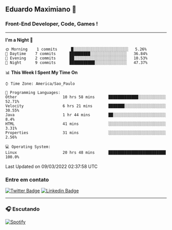 ## Eduardo Maximiano 👋

### Front-End Developer, Code, Games !

---

<!--START_SECTION:waka-->
**I'm a Night 🦉** 

```text
🌞 Morning    1 commits      █░░░░░░░░░░░░░░░░░░░░░░░░   5.26% 
🌆 Daytime    7 commits      █████████░░░░░░░░░░░░░░░░   36.84% 
🌃 Evening    2 commits      ██░░░░░░░░░░░░░░░░░░░░░░░   10.53% 
🌙 Night      9 commits      ███████████░░░░░░░░░░░░░░   47.37%

```


📊 **This Week I Spent My Time On** 

```text
⌚︎ Time Zone: America/Sao_Paulo

💬 Programming Languages: 
Other                    10 hrs 58 mins      █████████████░░░░░░░░░░░░   52.71% 
Velocity                 6 hrs 21 mins       ███████░░░░░░░░░░░░░░░░░░   30.55% 
Java                     1 hr 44 mins        ██░░░░░░░░░░░░░░░░░░░░░░░   8.4% 
HTML                     41 mins             ░░░░░░░░░░░░░░░░░░░░░░░░░   3.31% 
Properties               31 mins             ░░░░░░░░░░░░░░░░░░░░░░░░░   2.56%

💻 Operating System: 
Linux                    20 hrs 48 mins      █████████████████████████   100.0%

```


 Last Updated on 09/03/2022 02:37:58 UTC
<!--END_SECTION:waka-->

### Entre em contato

[![Twitter Badge](https://img.shields.io/badge/-@edmaxi-1ca0f1?style=flat-square&labelColor=1ca0f1&logo=twitter&logoColor=white&link=https://twitter.com/edmaxi)](https://twitter.com/edmaxi)
[![Linkedin Badge](https://img.shields.io/badge/-Eduardo_Maximiano-0077B5?style=flat-square&logo=Linkedin&logoColor=white&link=https://www.linkedin.com/in/maximiano-eduardo)](https://www.linkedin.com/in/maximiano-eduardo)

---

### 🎧 Escutando
[![Spotify](https://novatorem-sandy.vercel.app/api/spotify)](https://open.spotify.com/user/comgigo)
